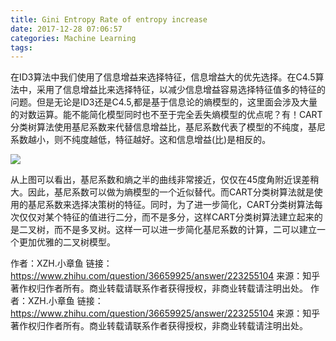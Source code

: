 ```yaml
---
title: Gini Entropy Rate of entropy increase
date: 2017-12-28 07:06:57
categories: Machine Learning
tags:
---
```



在ID3算法中我们使用了信息增益来选择特征，信息增益大的优先选择。在C4.5算法中，采用了信息增益比来选择特征，以减少信息增益容易选择特征值多的特征的问题。但是无论是ID3还是C4.5,都是基于信息论的熵模型的，这里面会涉及大量的对数运算。能不能简化模型同时也不至于完全丢失熵模型的优点呢？有！CART分类树算法使用基尼系数来代替信息增益比，基尼系数代表了模型的不纯度，基尼系数越小，则不纯度越低，特征越好。这和信息增益(比)是相反的。

![](https://pic1.zhimg.com/50/v2-3525b5e1845637ed3185e89fb597ca4e_hd.jpg)

从上图可以看出，基尼系数和熵之半的曲线非常接近，仅仅在45度角附近误差稍大。因此，基尼系数可以做为熵模型的一个近似替代。而CART分类树算法就是使用的基尼系数来选择决策树的特征。同时，为了进一步简化，CART分类树算法每次仅仅对某个特征的值进行二分，而不是多分，这样CART分类树算法建立起来的是二叉树，而不是多叉树。这样一可以进一步简化基尼系数的计算，二可以建立一个更加优雅的二叉树模型。

作者：XZH.小章鱼
链接：https://www.zhihu.com/question/36659925/answer/223255104
来源：知乎
著作权归作者所有。商业转载请联系作者获得授权，非商业转载请注明出处。
作者：XZH.小章鱼
链接：https://www.zhihu.com/question/36659925/answer/223255104
来源：知乎
著作权归作者所有。商业转载请联系作者获得授权，非商业转载请注明出处。
